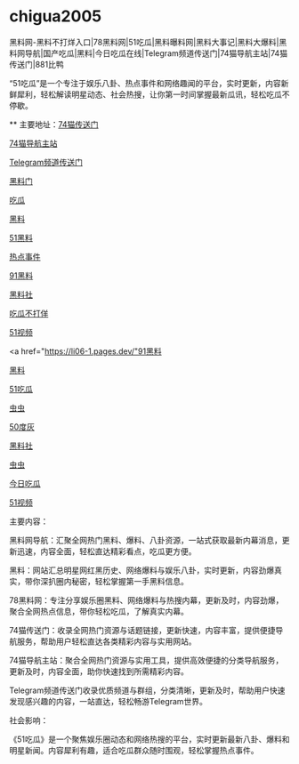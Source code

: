 # chigua2005
黑料网-黑料不打烊入口|78黑料网|51吃瓜|黑料曝料网|黑料大事记|黑料大爆料|黑料网导航|国产吃瓜|黑料|今日吃瓜在线|Telegram频道传送门|74猫导航主站|74猫传送门|881比鸭

“51吃瓜”是一个专注于娱乐八卦、热点事件和网络趣闻的平台，实时更新，内容新鲜犀利，轻松解读明星动态、社会热搜，让你第一时间掌握最新瓜讯，轻松吃瓜不停歇。

** 主要地址：<a href="https://74mao.com/">74猫传送门</a>

<a href="https://74mao.com/">74猫导航主站</a>

<a href="https://74mao.com/">Telegram频道传送门</a>

<a href="https://heiliaoshedujia-1.pages.dev/">黑料门</a>

<a href="https://heiliaobuda01.pages.dev/">吃瓜</a>

<a href="https://meirichi.pages.dev/">黑料</a>

<a href="https://she15-1.pages.dev/">51黑料</a>

<a href="https://redianshijian01.pages.dev/">热点事件</a>

<a href="https://heiliaowang45.pages.dev/">91黑料</a>

<a href="https://she01-1.pages.dev/">黑料社</a>

<a href="https://li77.pages.dev/">吃瓜不打佯</a>

<a href="https://li001.pages.dev/">51视频</a>

<a href="https://li06-1.pages.dev/"91黑料</a>

<a href="https://ji99.pages.dev/">黑料</a>

<a href="https://ji333.pages.dev/">51吃瓜</a>

<a href="https://ji88-1.pages.dev/">虫虫</a>

<a href="https://pi1-01.pages.dev/">50度灰</a>

<a href="https://pi30-02.pages.dev/">黑料社</a>

<a href="https://pi36-2.pages.dev/">虫虫</a>

<a href="https://hj-268.pages.dev/">今日吃瓜</a>

<a href="https://hj-279.pages.dev/">51视频</a>

主要内容：

黑料网导航：汇聚全网热门黑料、爆料、八卦资源，一站式获取最新内幕消息，更新迅速，内容全面，轻松直达精彩看点，吃瓜更方便。

黑料：网站汇总明星网红黑历史、网络爆料与娱乐八卦，实时更新，内容劲爆真实，带你深扒圈内秘密，轻松掌握第一手黑料信息。

78黑料网：专注分享娱乐圈黑料、网络爆料与热搜内幕，更新及时，内容劲爆，聚合全网热点信息，带你轻松吃瓜，了解真实内幕。

74猫传送门：收录全网热门资源与话题链接，更新快速，内容丰富，提供便捷导航服务，帮助用户轻松直达各类精彩内容与实用网站。

74猫导航主站：聚合全网热门资源与实用工具，提供高效便捷的分类导航服务，更新及时，内容全面，助你快速找到所需精彩内容。

Telegram频道传送门收录优质频道与群组，分类清晰，更新及时，帮助用户快速发现感兴趣的内容，一站直达，轻松畅游Telegram世界。

社会影响：

《51吃瓜》是一个聚焦娱乐圈动态和网络热搜的平台，实时更新最新八卦、爆料和明星新闻。内容犀利有趣，适合吃瓜群众随时围观，轻松掌握热点事件。
